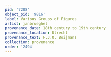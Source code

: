 ```yaml
---
pid: '7208'
object_pid: '9816'
label: Various Groups of Figures
artist: janbrueghel
provenance_date: 18th century to 19th century
provenance_location: Utrecht
provenance_text: F.J.O. Boijmans
collection: provenance
order: '2494'
---
```

